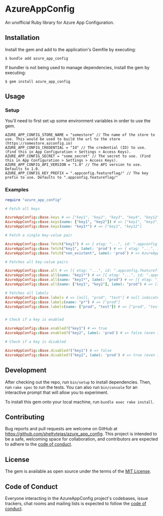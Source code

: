 # AzureAppConfig

An unofficial Ruby library for Azure App Configuration.

## Installation

Install the gem and add to the application's Gemfile by executing:

    $ bundle add azure_app_config

If bundler is not being used to manage dependencies, install the gem by executing:

    $ gem install azure_app_config

## Usage

### Setup

You'll need to first set up some environment variables in order to use the gem.

```ENV
AZURE_APP_CONFIG_STORE_NAME = "somestore" // The name of the store to use. This would be used to build the url to the store (https://somestore.azconfig.io)
AZURE_APP_CONFIG_CREDENTIAL = "Id" // The credential (ID) to use. (Find this in App Configuration > Settings > Access Keys).
AZURE_APP_CONFIG_SECRET = "some_secret" // The secret to use. (Find this in App Configuration > Settings > Access Keys).
AZURE_APP_CONFIG_API_VERSION = "1.0" // The API version to use. Defaults to 1.0.
AZURE_APP_CONFIG_KEY_PREFIX = ".appconfig.featureflag/" // The key prefix to use. Defaults to ".appconfig.featureflag/"
```

### Examples

```ruby
require "azure_app_config"

# Fetch all keys

AzureAppConfig::Base.keys # => ["key1", "key2", "key3", "key4", "key12"]
AzureAppConfig::Base.keys(name: ["key1", "key2"]) # => ["key1", "key2"]
AzureAppConfig::Base.keys(name: "key1*") # => ["key1", "key12"]

# Fetch a single key-value pair

AzureAppConfig::Base.fetch("key1") # => { etag: "...", id: ".appconfig.featureflag/key1", label: nil, value: { enabled: true, ...}, ...}
AzureAppConfig::Base.fetch("key1", label: 'prod') # => { etag: "...", id: ".appconfig.featureflag/key1", label: "prod", value: { enabled: true, ...}, ...}
AzureAppConfig::Base.fetch("non_existent", label: 'prod') # => AzureAppConfig::NotFoundError

# Fetches all key-value pairs

AzureAppConfig::Base.all # => [{ etag: "...", id: ".appconfig.featureflag/key1", label: nil, value: { enabled: true, ...}, ...}, { etag: "...", id: ".appconfig.featureflag/key2", label: nil, value: { enabled: true, ...}, ...}, ...]
AzureAppConfig::Base.all(name: "key1*") # => [{ etag: "...", id: ".appconfig.featureflag/key1", label: nil, value: { enabled: true, ...}, ...}, ...]
AzureAppConfig::Base.all(name: "key1*", label: "prod") # => [{ etag: "...", id: ".appconfig.featureflag/key1", label: "prod", value: { enabled: true, ...}, ...}, { etag: "...", id: ".appconfig.featureflag/key12", label: "prod", value: { enabled: true, ...}, ...}, ...]
AzureAppConfig::Base.all(name: ["key1", "key2"], label: "prod") # => [{ etag: "...", id: ".appconfig.featureflag/key1", label: "prod", value: { enabled: true, ...}, ...}, { etag: "...", id: ".appconfig.featureflag/key2", label: "prod", value: { enabled: true, ...}, ...}, ...]

# Fetches all labels
AzureAppConfig::Base.labels # => [null, "prod", "test"] # null indicates the default (blank) label.
AzureAppConfig::Base.labels(name: "p*") # => ["prod"]
AzureAppConfig::Base.labels(name: ["prod", "test"]) # => ["prod", "test"]


# Check if a key is enabled

AzureAppConfig::Base.enabled?("key1") # => true
AzureAppConfig::Base.enabled?("key2", label: 'prod') # => false (even if the key is non-existent)

# Check if a key is disabled

AzureAppConfig::Base.disabled?("key1") # => false
AzureAppConfig::Base.disabled?("key2", label: 'prod') # => true (even if the key is non-existent)
```

## Development

After checking out the repo, run `bin/setup` to install dependencies. Then, run `rake spec` to run the tests. You can also run `bin/console` for an interactive prompt that will allow you to experiment.

To install this gem onto your local machine, run `bundle exec rake install`.

## Contributing

Bug reports and pull requests are welcome on GitHub at https://github.com/shettytejas/azure_app_config. This project is intended to be a safe, welcoming space for collaboration, and contributors are expected to adhere to the [code of conduct](https://github.com/shettytejas/azure_app_config/blob/master/CODE_OF_CONDUCT.md).

## License

The gem is available as open source under the terms of the [MIT License](https://opensource.org/licenses/MIT).

## Code of Conduct

Everyone interacting in the AzureAppConfig project's codebases, issue trackers, chat rooms and mailing lists is expected to follow the [code of conduct](https://github.com/shettytejas/azure_app_config/blob/master/CODE_OF_CONDUCT.md).
